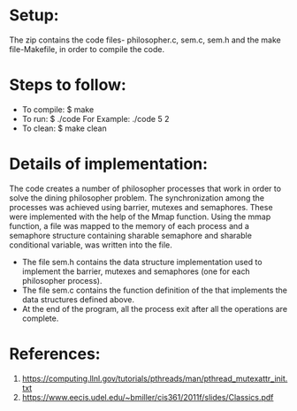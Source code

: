 # Setup:
The zip contains the code files- philosopher.c, sem.c, sem.h and the make file-Makefile, in order to
compile the code. 

# Steps to follow:
* To compile: $ make
* To run: $ ./code <number of philosophers> <number of iterations>
For Example: ./code 5 2
* To clean: $ make clean

# Details of implementation:
The code creates a number of philosopher processes that work in order to solve the dining philosopher
problem.
The synchronization among the processes was achieved using barrier, mutexes and semaphores. These
were implemented with the help of the Mmap function. Using the mmap function, a file was mapped to
the memory of each process and a semaphore structure containing sharable semaphore and sharable
conditional variable, was written into the file.
* The file sem.h contains the data structure implementation used to implement the barrier, mutexes and
semaphores (one for each philosopher process).
* The file sem.c contains the function definition of the that implements the data structures defined
above.
* At the end of the program, all the process exit after all the operations are complete.

# References:
1. https://computing.llnl.gov/tutorials/pthreads/man/pthread_mutexattr_init.txt
2. https://www.eecis.udel.edu/~bmiller/cis361/2011f/slides/Classics.pdf
